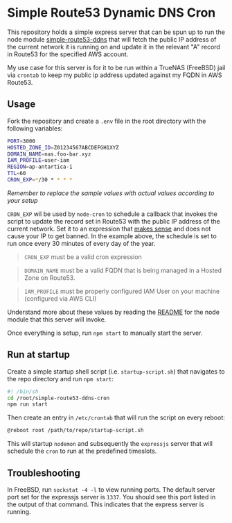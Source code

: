 # Simple Route53 Dynamic DNS Cron 

This repository holds a simple express server that can be spun up to run the node module [simple-route53-ddns](https://github.com/pejulian/simple-route53-ddns) that will fetch the public IP address of the current network it is running on and update it in the relevant "A" record in Route53 for the specified AWS account.

My use case for this server is for it to be run within a TrueNAS (FreeBSD) jail via `crontab` to keep my public ip address updated against my FQDN in AWS Route53.

## Usage

Fork the repository and create a `.env` file in the root directory with the following variables:

```bash
PORT=3000
HOSTED_ZONE_ID=Z01234567ABCDEFGH1XYZ
DOMAIN_NAME=nas.foo-bar.xyz
IAM_PROFILE=user-iam
REGION=ap-antartica-1
TTL=60
CRON_EXP=*/30 * * * *
```

_Remember to replace the sample values with actual values according to your setup_

`CRON_EXP` wil be used by `node-cron` to schedule a callback that invokes the script to update the record set in Route53 with the public IP address of the current network. Set it to an expression that [makes sense](https://crontab.guru/every-1-hour) and does not cause your IP to get banned. In the example above, the schedule is set to run once every 30 minutes of every day of the year.

> `CRON_EXP` must be a valid cron expression

> `DOMAIN_NAME` must be a valid FQDN that is being managed in a Hosted Zone on Route53.

> `IAM_PROFILE` must be properly configured IAM User on your machine (configured via AWS CLI)

Understand more about these values by reading the [README](https://github.com/pejulian/simple-route53-ddns/blob/master/README.md) for the node module that this server will invoke.

Once everything is setup, run `npm start` to manually start the server.


## Run at startup

Create a simple startup shell script (i.e. `startup-script.sh`) that navigates to the repo directory and run `npm start`:

```bash
#! /bin/sh
cd /root/simple-route53-ddns-cron
npm run start
```

Then create an entry in `/etc/crontab` that will run the script on every reboot:

```bash
@reboot root /path/to/repo/startup-script.sh
```

This will startup `nodemon` and subsequently the `expressjs` server that will schedule the `cron` to run at the predefined timeslots.

## Troubleshooting

In FreeBSD, run `sockstat -4 -l` to view running ports. The default server port set for the expressjs server is `1337`. You should see this port listed in the output of that command. This indicates that the express server is running.









